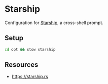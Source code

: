 # Starship

Configuration for [Starship](https://starship.rs/), a cross-shell prompt.

## Setup

```bash
cd opt && stow starship
```

## Resources

- https://starship.rs
